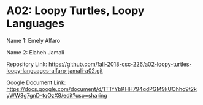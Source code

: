 # A02: Loopy Turtles, Loopy Languages

Name 1: Emely Alfaro

Name 2: Elaheh Jamali

Repository Link: https://github.com/fall-2018-csc-226/a02-loopy-turtles-loopy-languages-alfaro-jamali-a02.git

Google Document Link: https://docs.google.com/document/d/1TTfYbKHH794qdPGM9kUOhho9t2kyWW3g7gnD-tqOzX8/edit?usp=sharing
